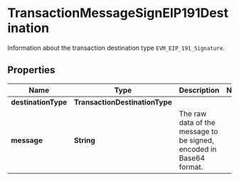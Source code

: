 

# TransactionMessageSignEIP191Destination

Information about the transaction destination type `EVM_EIP_191_Signature`. 

## Properties

| Name | Type | Description | Notes |
|------------ | ------------- | ------------- | -------------|
|**destinationType** | **TransactionDestinationType** |  |  |
|**message** | **String** | The raw data of the message to be signed, encoded in Base64 format. |  |



